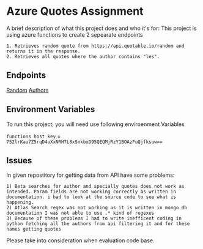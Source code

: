 
# Azure Quotes Assignment

A brief description of what this project does and who it's for:
    This project is using azure functions to create 2 sepearate endpoints

    1. Retrieves random quote from https://api.quotable.io/random and returns it in the response.
    2. Retrieves all quotes where the author contains "les".



## Endpoints

[Random](https://quotesassignment.azurewebsites.net/api/quotes/random?code=752lrKau7Z5rqD4uXxNRH7L8xSnkbxD95QEQMjRzY1BOAzFuQjfksuw==)
[Authors](https://quotesassignment.azurewebsites.net/api/quotes/authors?code=752lrKau7Z5rqD4uXxNRH7L8xSnkbxD95QEQMjRzY1BOAzFuQjfksuw==)

## Environment Variables

To run this project, you will need use following enviroenment Variables

`functions host key` = `752lrKau7Z5rqD4uXxNRH7L8xSnkbxD95QEQMjRzY1BOAzFuQjfksuw==`




## Issues

In given repostitory for getting data from API have some problems:

    1) Beta searches for author and specially quotes does not work as intended. Param fields are not working correctly as written in documentation. i had to look at the source code to see what is happening.
    2) Atlas Search regex was not working as it is written in mongo db documentation I was not able to use .* kind of regexes
    3) Because of these problems I had to write inefficent coding in python fetching all the authors from api filtering it and for these names getting quotes


Please take into consideration when evaluation code base.